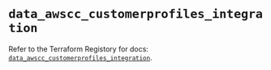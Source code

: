 # `data_awscc_customerprofiles_integration`

Refer to the Terraform Registory for docs: [`data_awscc_customerprofiles_integration`](https://registry.terraform.io/providers/hashicorp/awscc/0.70.0/docs/data-sources/customerprofiles_integration).
